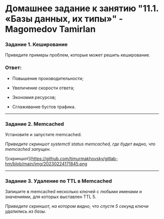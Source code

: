 # Домашнее задание к занятию "11.1. «Базы данных, их типы»" - Magomedov Tamirlan


### Задание 1. Кеширование

Приведите примеры проблем, которые может решить кеширование.

### Ответ:

* Повышение производительности;

* Увеличение скорости ответа;

* Экономия ресурсов;

* Сглаживание бустов трафика.


---

### Задание 2. Memcached

Установите и запустите memcached.

*Приведите скриншот systemctl status memcached, где будет видно, что memcached запущен.*

![скриншот](https://github.com/timurmakhovsky/gitlab-hm/blob/main/img/20230224171845.png

---

### Задание 3. Удаление по TTL в Memcached

Запишите в memcached несколько ключей с любыми именами и значениями, для которых выставлен TTL 5.

*Приведите скриншот, на котором видно, что спустя 5 секунд ключи удалились из базы.*